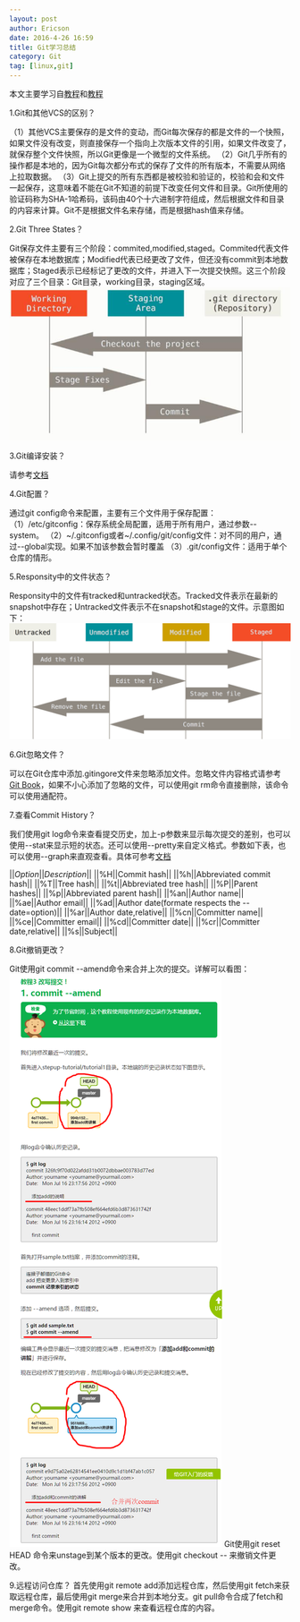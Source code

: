 ```yaml
---
layout: post
author: Ericson
date: 2016-4-26 16:59
title: Git学习总结
category: Git
tag: [linux,git]
---
```


本文主要学习自[教程](https://git-scm.com/book/en/v2)和[教程](http://backlogtool.com/git-guide/cn/intro/intro1_1.html)

1.Git和其他VCS的区别？

（1）其他VCS主要保存的是文件的变动，而Git每次保存的都是文件的一个快照，如果文件没有改变，则直接保存一个指向上次版本文件的引用，如果文件改变了，就保存整个文件快照，所以Git更像是一个微型的文件系统。
（2）Git几乎所有的操作都是本地的，因为Git每次都分布式的保存了文件的所有版本，不需要从网络上拉取数据。
（3）Git上提交的所有东西都是被校验和验证的，校验和会和文件一起保存，这意味着不能在Git不知道的前提下改变任何文件和目录。Git所使用的验证码称为SHA-1哈希码，该码由40个十六进制字符组成，然后根据文件和目录的内容来计算。Git不是根据文件名来存储，而是根据hash值来存储。

2.Git Three States？

Git保存文件主要有三个阶段：commited,modified,staged。Commited代表文件被保存在本地数据库；Modified代表已经更改了文件，但还没有commit到本地数据库；Staged表示已经标记了更改的文件，并进入下一次提交快照。这三个阶段对应了三个目录：Git目录，working目录，staging区域。
![Git states](/public/img/git/git_states.jpg)

3.Git编译安装？

请参考[文档](https://git-scm.com/book/en/v2/Getting-Started-Installing-Git)

4.Git配置？

通过git config命令来配置，主要有三个文件用于保存配置：
（1）/etc/gitconfig：保存系统全局配置，适用于所有用户，通过参数--system。
（2）~/.gitconfig或者~/.config/git/config文件：对不同的用户，通过--global实现。如果不加该参数会暂时覆盖
（3）.git/config文件：适用于单个仓库的情形。

<!-- more -->

5.Responsity中的文件状态？

Responsity中的文件有tracked和untracked状态。Tracked文件表示在最新的snapshot中存在；Untracked文件表示不在snapshot和stage的文件。示意图如下：
![Git lifecycle](/public/img/git/git_lifecycle.png)

6.Git忽略文件？

可以在Git仓库中添加.gitingore文件来忽略添加文件。忽略文件内容格式请参考[Git Book](https://git-scm.com/book/en/v2/Git-Basics-Recording-Changes-to-the-Repository#Checking-the-Status-of-Your-Files)，如果不小心添加了忽略的文件，可以使用git rm命令直接删除，该命令可以使用通配符。

7.查看Commit History？

我们使用git log命令来查看提交历史，加上-p参数来显示每次提交的差别，也可以使用--stat来显示短的状态。还可以使用--pretty来自定义格式。参数如下表，也可以使用--graph来直观查看。具体可参考[文档](https://git-scm.com/book/en/v2/Git-Basics-Viewing-the-Commit-History)

||*Option*||*Description*||
||%H||Commit hash||
||%h||Abbreviated commit hash||
||%T||Tree hash||
||%t||Abbreviated tree hash||
||%P||Parent hashes||
||%p||Abbreviated parent hash||
||%an||Author name||
||%ae||Author email||
||%ad||Author date(formate respects the --date=option)||
||%ar||Author date,relative||
||%cn||Committer name||
||%ce||Committer email||
||%cd||Committer date||
||%cr||Committer date,relative||
||%s||Subject||

8.Git撤销更改？

Git使用git commit --amend命令来合并上次的提交。详解可以看图：
![Git Undo](/public/img/git/git_undo.png)
Git使用git reset HEAD <file>命令来unstage到某个版本的更改。使用git checkout -- <file>来撤销文件更改。

9.远程访问仓库？
首先使用git remote add添加远程仓库，然后使用git fetch来获取远程仓库，最后使用git merge来合并到本地分支。git pull命令合成了fetch和merge命令。使用git remote show <remote-name>来查看远程仓库的内容。
